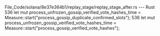 File_Code/solana/8e37e364b1/replay_stage/replay_stage_after.rs --- Rust
536                     let mut process_unfrozen_gossip_verified_vote_hashes_time = Measure::start("process_gossip_duplicate_confirmed_slots");              536                     let mut process_unfrozen_gossip_verified_vote_hashes_time = Measure::start("process_gossip_verified_vote_hashes");

